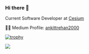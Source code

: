 ### Hi there 👋

Current Software Developer at <a href="https://cesium.com/team/ankit-trehan/">Cesium</a>

✍🏻 Medium Profile: <a href="https://ankittrehan2000.medium.com/">ankittrehan2000</a> 

[![trophy](https://github-profile-trophy.vercel.app/?username=ankittrehan2000&theme=algolia&margin-w=15&margin-h=15&rank=S,SSS,SS,AAA,AA,A,B,C,SECRET)](https://github.com/ryo-ma/github-profile-trophy) 

![](https://github-profile-summary-cards.vercel.app/api/cards/repos-per-language?username=ankittrehan2000&theme=dracula)
<!--
**ankittrehan2000/ankittrehan2000** is a ✨ _special_ ✨ repository because its `README.md` (this file) appears on your GitHub profile.

Here are some ideas to get you started:

- 🔭 I’m currently working on ...
- 🌱 I’m currently learning ...
- 👯 I’m looking to collaborate on ...
- 🤔 I’m looking for help with ...
- 💬 Ask me about ...
- 📫 How to reach me: ...
- 😄 Pronouns: ...
- ⚡ Fun fact: ...
-->
